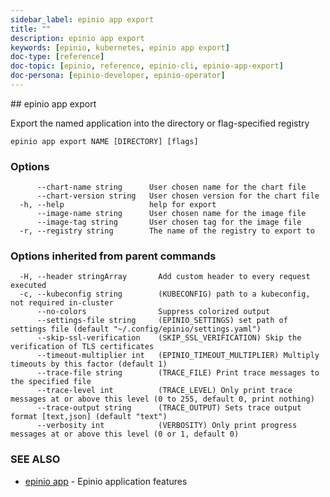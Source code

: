 ```yaml
---
sidebar_label: epinio app export
title: ""
description: epinio app export
keywords: [epinio, kubernetes, epinio app export]
doc-type: [reference]
doc-topic: [epinio, reference, epinio-cli, epinio-app-export]
doc-persona: [epinio-developer, epinio-operator]
---
```


<head>
  <link rel="canonical" href="https://docs.epinio.io/references/commands/cli/app/epinio_app_export"/>
</head>
## epinio app export

Export the named application into the directory or flag-specified registry

```
epinio app export NAME [DIRECTORY] [flags]
```

### Options

```
      --chart-name string      User chosen name for the chart file
      --chart-version string   User chosen version for the chart file
  -h, --help                   help for export
      --image-name string      User chosen name for the image file
      --image-tag string       User chosen tag for the image file
  -r, --registry string        The name of the registry to export to
```

### Options inherited from parent commands

```
  -H, --header stringArray       Add custom header to every request executed
  -c, --kubeconfig string        (KUBECONFIG) path to a kubeconfig, not required in-cluster
      --no-colors                Suppress colorized output
      --settings-file string     (EPINIO_SETTINGS) set path of settings file (default "~/.config/epinio/settings.yaml")
      --skip-ssl-verification    (SKIP_SSL_VERIFICATION) Skip the verification of TLS certificates
      --timeout-multiplier int   (EPINIO_TIMEOUT_MULTIPLIER) Multiply timeouts by this factor (default 1)
      --trace-file string        (TRACE_FILE) Print trace messages to the specified file
      --trace-level int          (TRACE_LEVEL) Only print trace messages at or above this level (0 to 255, default 0, print nothing)
      --trace-output string      (TRACE_OUTPUT) Sets trace output format [text,json] (default "text")
      --verbosity int            (VERBOSITY) Only print progress messages at or above this level (0 or 1, default 0)
```

### SEE ALSO

* [epinio app](./epinio_app.md)	 - Epinio application features

